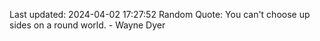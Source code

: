 Last updated: 2024-04-02 17:27:52
Random Quote: You can't choose up sides on a round world. - Wayne Dyer